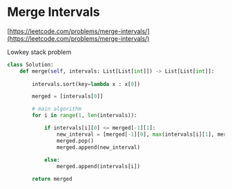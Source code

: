 # Merge Intervals

[https://leetcode.com/problems/merge-intervals/](https://leetcode.com/problems/merge-intervals/)

Lowkey stack problem

```python
class Solution:
    def merge(self, intervals: List[List[int]]) -> List[List[int]]:
        
        intervals.sort(key=lambda x : x[0])

        merged = [intervals[0]]

        # main algorithm
        for i in range(1, len(intervals)):

            if intervals[i][0] <= merged[-1][1]:
                new_interval = [merged[-1][0], max(intervals[i][1], merged[-1][1])]
                merged.pop()
                merged.append(new_interval)
            
            else:
                merged.append(intervals[i])

        return merged

```